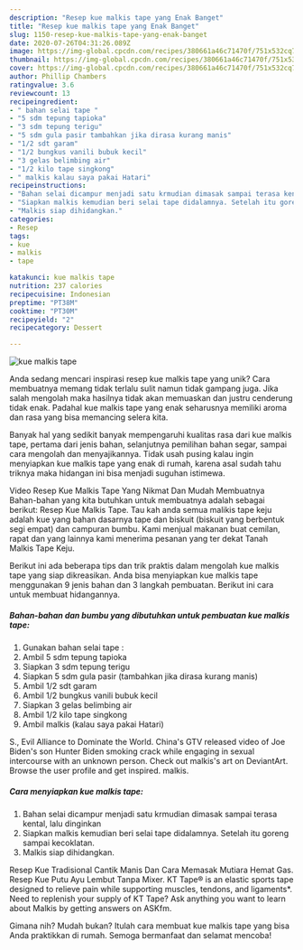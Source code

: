```yaml
---
description: "Resep kue malkis tape yang Enak Banget"
title: "Resep kue malkis tape yang Enak Banget"
slug: 1150-resep-kue-malkis-tape-yang-enak-banget
date: 2020-07-26T04:31:26.089Z
image: https://img-global.cpcdn.com/recipes/380661a46c71470f/751x532cq70/kue-malkis-tape-foto-resep-utama.jpg
thumbnail: https://img-global.cpcdn.com/recipes/380661a46c71470f/751x532cq70/kue-malkis-tape-foto-resep-utama.jpg
cover: https://img-global.cpcdn.com/recipes/380661a46c71470f/751x532cq70/kue-malkis-tape-foto-resep-utama.jpg
author: Phillip Chambers
ratingvalue: 3.6
reviewcount: 13
recipeingredient:
- " bahan selai tape "
- "5 sdm tepung tapioka"
- "3 sdm tepung terigu"
- "5 sdm gula pasir tambahkan jika dirasa kurang manis"
- "1/2 sdt garam"
- "1/2 bungkus vanili bubuk kecil"
- "3 gelas belimbing air"
- "1/2 kilo tape singkong"
- " malkis kalau saya pakai Hatari"
recipeinstructions:
- "Bahan selai dicampur menjadi satu krmudian dimasak sampai terasa kental, lalu dinginkan"
- "Siapkan malkis kemudian beri selai tape didalamnya. Setelah itu goreng sampai kecoklatan."
- "Malkis siap dihidangkan."
categories:
- Resep
tags:
- kue
- malkis
- tape

katakunci: kue malkis tape 
nutrition: 237 calories
recipecuisine: Indonesian
preptime: "PT38M"
cooktime: "PT30M"
recipeyield: "2"
recipecategory: Dessert

---
```



![kue malkis tape](https://img-global.cpcdn.com/recipes/380661a46c71470f/751x532cq70/kue-malkis-tape-foto-resep-utama.jpg)

Anda sedang mencari inspirasi resep kue malkis tape yang unik? Cara membuatnya memang tidak terlalu sulit namun tidak gampang juga. Jika salah mengolah maka hasilnya tidak akan memuaskan dan justru cenderung tidak enak. Padahal kue malkis tape yang enak seharusnya memiliki aroma dan rasa yang bisa memancing selera kita.

Banyak hal yang sedikit banyak mempengaruhi kualitas rasa dari kue malkis tape, pertama dari jenis bahan, selanjutnya pemilihan bahan segar, sampai cara mengolah dan menyajikannya. Tidak usah pusing kalau ingin menyiapkan kue malkis tape yang enak di rumah, karena asal sudah tahu triknya maka hidangan ini bisa menjadi suguhan istimewa.

Video Resep Kue Malkis Tape Yang Nikmat Dan Mudah Membuatnya Bahan-bahan yang kita butuhkan untuk membuatnya adalah sebagai berikut: Resep Kue Malkis Tape. Tau kah anda semua malikis tape keju adalah kue yang bahan dasarnya tape dan biskuit (biskuit yang berbentuk segi empat) dan campuran bumbu. Kami menjual makanan buat cemilan, rapat dan yang lainnya kami menerima pesanan yang ter dekat Tanah Malkis Tape Keju.


Berikut ini ada beberapa tips dan trik praktis dalam mengolah kue malkis tape yang siap dikreasikan. Anda bisa menyiapkan kue malkis tape menggunakan 9 jenis bahan dan 3 langkah pembuatan. Berikut ini cara untuk membuat hidangannya.

<!--inarticleads1-->

##### Bahan-bahan dan bumbu yang dibutuhkan untuk pembuatan kue malkis tape:

1. Gunakan  bahan selai tape :
1. Ambil 5 sdm tepung tapioka
1. Siapkan 3 sdm tepung terigu
1. Siapkan 5 sdm gula pasir (tambahkan jika dirasa kurang manis)
1. Ambil 1/2 sdt garam
1. Ambil 1/2 bungkus vanili bubuk kecil
1. Siapkan 3 gelas belimbing air
1. Ambil 1/2 kilo tape singkong
1. Ambil  malkis (kalau saya pakai Hatari)


S., Evil Alliance to Dominate the World. China&#39;s GTV released video of Joe Biden&#39;s son Hunter Biden smoking crack while engaging in sexual intercourse with an unknown person. Check out malkis&#39;s art on DeviantArt. Browse the user profile and get inspired. malkis. 

<!--inarticleads2-->

##### Cara menyiapkan kue malkis tape:

1. Bahan selai dicampur menjadi satu krmudian dimasak sampai terasa kental, lalu dinginkan
1. Siapkan malkis kemudian beri selai tape didalamnya. Setelah itu goreng sampai kecoklatan.
1. Malkis siap dihidangkan.


Resep Kue Tradisional Cantik Manis Dan Cara Memasak Mutiara Hemat Gas. Resep Kue Putu Ayu Lembut Tanpa Mixer. KT Tape® is an elastic sports tape designed to relieve pain while supporting muscles, tendons, and ligaments*. Need to replenish your supply of KT Tape? Ask anything you want to learn about Malkis by getting answers on ASKfm. 

Gimana nih? Mudah bukan? Itulah cara membuat kue malkis tape yang bisa Anda praktikkan di rumah. Semoga bermanfaat dan selamat mencoba!
